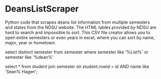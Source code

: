 # DeansListScraper
Python code that scrapes deans list information from multiple semesters and states from the NDSU website. The HTML tables provided by NDSU are hard to search and impossible to sort. This CSV file creator allows you to open entire semesters or even years in excel, where you can sort by name, major, year or hometown.


select distinct semester from semester where semester like '%List%' or semester like '%dean%'

select * from student join semester on student.rowid = id AND name like 'Sean% Hagen';
